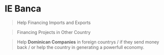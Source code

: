 # IE Banca

> Help Financing Imports and Exports
> 

> Financing Projects in Other Country
> 

> Help **Dominican Companies** in foreign countrys / if they send money back / or help the country in generating a powerfull  economy.
>